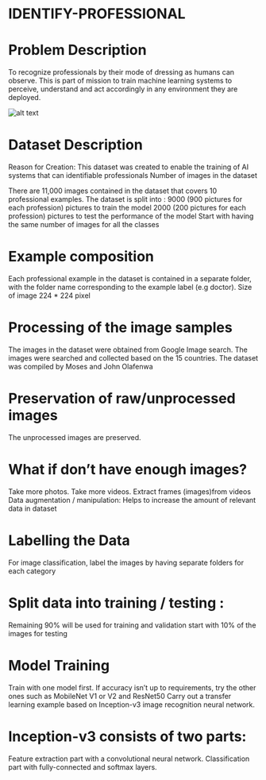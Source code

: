 # IDENTIFY-PROFESSIONAL
# Problem Description
To recognize professionals by their mode of dressing as humans can observe. 
This is part of mission to train machine learning systems to perceive, understand and act accordingly in any environment they are deployed. 

![alt text](https://github.com/bacdillon/IDENTIFY-PROFESSIONAL/blob/master/image1.JPG)

# Dataset Description
Reason for Creation:
This dataset was created to enable the training of AI systems that can identifiable professionals
Number of images in the dataset

There are 11,000 images contained in the dataset that covers 10 professional examples. 
The dataset is split into :
9000 (900 pictures for each profession) pictures to train the model 
2000 (200 pictures for each profession) pictures to test the performance of the model 
Start with having the same number of images for all the classes

# Example composition
Each professional example in the dataset is contained in a separate folder, with the folder name corresponding to the example label (e.g doctor). 
Size of image 224 * 224 pixel 

# Processing of the image samples
The images in the dataset were obtained from Google Image search. The images were searched and collected based on the 15 countries. 
The dataset was compiled by Moses and John Olafenwa

# Preservation of raw/unprocessed images 
The unprocessed images are preserved. 

# What if don’t have enough images?
Take more photos. Take more videos. Extract frames (images)from videos
Data augmentation / manipulation:
Helps to increase the amount of  relevant data in dataset

# Labelling the Data
For image classification, label the images by having separate folders for each category

# Split data into training / testing :
Remaining 90% will be used for training and validation start with 10% of the images for testing

# Model Training
Train with one model first. If accuracy isn’t up to requirements, try the other ones such as MobileNet V1 or V2 and ResNet50
Carry out a transfer learning example based on Inception-v3 image recognition neural network.

# Inception-v3 consists of two parts:
Feature extraction part with a convolutional neural network.
Classification part with fully-connected and softmax layers.



